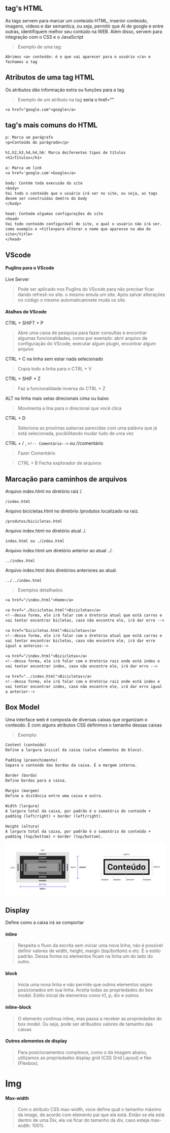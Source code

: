 ## tag's HTML

As tags servem para marcar um conteúdo HTML, inserior conteúdo, imagens, vídeos e dar semantica, ou seja, permitir que AI de google e entre outras, identifiquem melhor seu contúdo na WEB. Além disso, servem para integração com o CSS e o JavaScript

> Exemplo de uma tag:

```
Abrimos <a> conteúdo: é o que vai aparecer para o usuário </a> e fechamos a tag
```

## Atributos de uma tag HTML

Os atributos dão informação extra ou funções para a tag

> Exemplo de um atributo na tag <a> seria o href=""

```
<a href="google.com">google</a>
```

## tag's mais comuns do HTML

```
p: Marca um parágrafo
<p>Conteúdo do parágrado</p>

h1,h2,h3,h4,h4,h6: Marca deiferentes tipos de títulos
<h1>Títulos</h1>

a: Marca um link
<a href='google.com'>Google</a>

body: Contém toda execusão do site
<body>
Vai todo o conteúdo que o usuário irá ver no site, ou seja, as tags devem ser construídas demtro do body
</body>

head: Conteém algumas configurações do site
<head>
Vai todo conteúdo configurável do site, o qual o usuário não irá ver. como exemplo o <title>para alterar o nome que aparesse na aba do site</title>
</head>
```

## VScode

#### Puglins para o VScode

Live Server

> Pode ser aplicado nos Puglins do VScode para não precisar ficar dando refresh no site. o mesmo emula um site. Após salvar alterações no código o mesmo automaticamnete muda os site.

#### Atalhos do VScode

CTRL + SHIFT + P

> Abre uma caixa de pesquisa para fazer consultas e encontrar algumas funcionalidades, como por exemplo: abrir arquivo de configuração do VScode, executar algum plugin, encontrar algum arquivo

CTRL + C na linha sem estar nada selecionado

> Copia todo a linha para o CTRL + V

CTRL + SHIF + Z

> Faz a funcionalidade inversa do CTRL + Z

ALT na linha mais setas direcionais cima ou baixo

> Movimenta a lina para o direcional que você clica

CTRL + D

> Seleciona as proximas palavras parecidas com uma palávra que já está selecionada, pocibilitando mudar tudo de uma vez

CTRL + / , `<!-- Comentário-->` ou //comentário

> Fazer Comentário

> CTRL + B
> Fecha explorador de arquivos

## Marcação para caminhos de arquivos

Arquivo index.html no diretório raiz /.

`/index.html`

Arquivo bicicletas.html no diretório /produtos localizado na raiz.

`/produtos/bicicletas.html`

Arquivo index.html no diretório atual ./.

`index.html ou ./index.html`

Arquivo index.html um diretório anterior ao atual ../.

`../index.html`

Arquivo index.html dois diretórios anteriores ao atual.

`../../index.html`

> Exemplos detalhados

```
<a href="/index.html">Home</a>

<a href="./bicicletas.html">Bicicletas</a>
<!--dessa forma, ele irá falar com o dretório atual que está carros e vai tentar encontrar bicletas, caso não encontre ele, irá dar erro -->

<a href="bicicletas.html">Bicicletas</a>
<!--dessa forma, ele irá falar com o dretório atual que está carros e vai tentar encontrar bicletas, caso não encontre ele, irá dar erro igual a anterios-->

<a href="/index.html">Bicicletas</a>
<!--dessa forma, ele irá falar com o dretório raiz onde está index e vai tentar encontrar index, caso não encontre ele, irá dar erro -->

<a href="../index.html">Bicicletas</a>
<!--dessa forma, ele irá falar com o dretório raiz onde está index e vai tentar encontrar index, caso não encontre ele, irá dar erro igual a anterior-->
```

## Box Model

Uma interface web é composta de diversas caixas que organizam o conteúdo. E com alguns atributos CSS definimos o tamanho dessas caixas

> Exemplo:

```
Content (conteúdo)
Define a largura inicial da caixa (salvo elementos de bloco).

Padding (preenchimento)
Separa o conteúdo das bordas da caixa. É a margem interna.

Border (borda)
Define bordas para a caixa.

Margin (margem)
Define a distância entre uma caixa e outra.

Width (largura)
A largura total da caixa, por padrão é o somatório do conteúdo + padding (left/right) + border (left/right).

Height (altura)
A largura total da caixa, por padrão é o somatório do conteúdo + padding (top/bottom) + border (top/bottom).
```

![Exemplo de Box Model](/imagens/box-model.png "Exemplo de Box Model.")

## Display

Define como a caixa irá se comportar

#### inline

> Respeita o fluxo da escrita sem iniciar uma nova linha, não é possível definir valores de width, height, margin (top/bottom) e etc. É o estilo padrão. Dessa forma os elementos ficam na linha um do lado do outro.

#### block

> Inicia uma nova linha e não permite que outros elementos sejam posicionados em sua linha. Aceita todas as propriedades do box model. Estilo inicial de elementos como h1, p, div e outros.

#### inline-block

> O elemento continua inline, mas passa a receber as propriedades do box model. Ou seja, pode ser atribuídos valores de tamanho das caixas

#### Outros elementos de display

> Para posicionamentos complexos, como o da imagem abaixo, utilizamos as propriedades display grid (CSS Grid Layout) e flex (Flexbox).

# Img

#### Max-width

> Com o atributo CSS max-width, voce define qual o tamanho máximo da image, de acordo com elemento pai que ela está. Então se ela está dentro de uma Div, ela vai ficar do tamanho da div, caso esteja max-width: 100%
